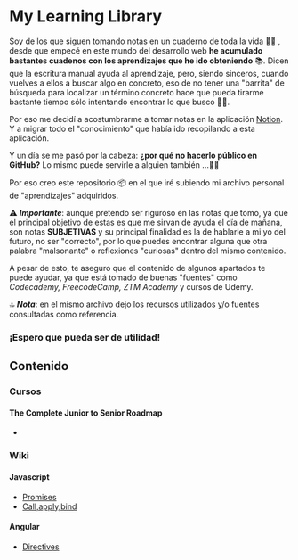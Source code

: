 # My Learning Library

Soy de los que siguen tomando notas en un cuaderno de toda la vida ✍🏻 , desde que empecé en este mundo del desarrollo web **he acumulado bastantes cuadenos con los aprendizajes que he ido obteniendo** 📚.
Dicen que la escritura manual ayuda al aprendizaje, pero, siendo sinceros, cuando vuelves a ellos a buscar algo en concreto, eso de no tener una "barrita" de búsqueda para localizar un término concreto hace que pueda tirarme bastante tiempo sólo intentando encontrar lo que busco 🙇🏽.

Por eso me decidí a acostumbrarme a tomar notas en la aplicación [Notion](https://www.notion.so/product). Y a migrar todo el "conocimiento" que había ido recopilando a esta aplicación. 

Y un día se me pasó por la cabeza: **¿por qué no hacerlo público en GitHub?** Lo mismo puede servirle a alguien también ...🤘🏾


Por eso creo este repositorio 📦  en el que iré subiendo mi archivo personal de "aprendizajes" adquiridos.

⚠️  ***Importante***: aunque pretendo ser riguroso en las notas que tomo, ya que el principal objetivo de estas es que me sirvan de ayuda el día de mañana, son notas **SUBJETIVAS** y su principal finalidad es la de hablarle a mi yo del futuro, no ser "correcto", por lo que puedes encontrar alguna que otra palabra "malsonante" o reflexiones "curiosas" dentro del mismo contenido.

A pesar de esto, te aseguro que el contenido de algunos apartados te puede ayudar, ya que está tomado de buenas "fuentes" como *Codecademy, FreecodeCamp, ZTM Academy* y cursos de Udemy.

🔝  ***Nota***: en el mismo archivo dejo los recursos utilizados y/o fuentes consultadas como referencia.

### ¡Espero que pueda ser de utilidad!


## Contenido

### Cursos

#### The Complete Junior to Senior Roadmap

- 


### Wiki
#### Javascript

- [Promises](https://github.com/jlaguilargomez/my_learning_library/blob/master/javascript/1.Promises.md)
- [Call,apply,bind](https://github.com/jlaguilargomez/my_learning_library/blob/master/javascript/2.Call%2Capply%2Cbind.md)

#### Angular

- [Directives](https://github.com/jlaguilargomez/my_learning_library/blob/master/angular/1.Directives.md)
